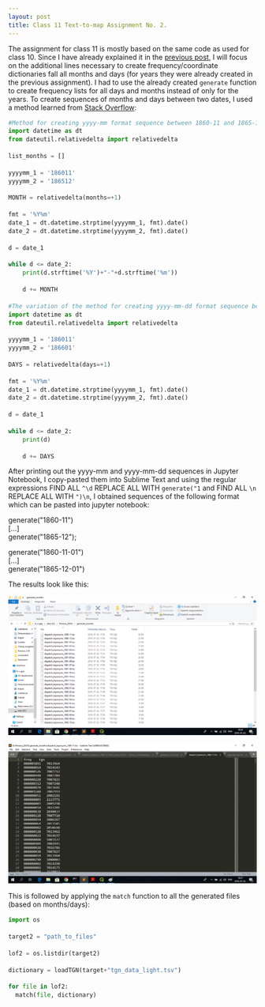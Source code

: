 ```yaml
---
layout: post
title: Class 11 Text-to-map Assignment No. 2.
---
```


The assignment for class 11 is mostly based on the same code as used for class 10. Since I have already explained it in the [previous post](https://sebestyenhompot.github.io/2019-05-30-text_to_map/), I will focus on the additional lines necessary to create frequency/coordinate dictionaries fall all months and days (for years they were already created in the previous assignment).
I had to use the already created `generate` function to create frequency lists for all days and months instead of only for the years.
To create sequences of months and days between two dates, I used a method learned from [Stack Overflow](https://stackoverflow.com/questions/28042298/how-to-generate-a-range-of-yyyymm-values?lq=1):
```python
#Method for creating yyyy-mm format sequence between 1860-11 and 1865-12:
import datetime as dt
from dateutil.relativedelta import relativedelta

list_months = []

yyyymm_1 = '186011'
yyyymm_2 = '186512'

MONTH = relativedelta(months=+1)

fmt = '%Y%m'
date_1 = dt.datetime.strptime(yyyymm_1, fmt).date()
date_2 = dt.datetime.strptime(yyyymm_2, fmt).date()

d = date_1

while d <= date_2:
    print(d.strftime('%Y')+"-"+d.strftime('%m'))
    
    d += MONTH

#The variation of the method for creating yyyy-mm-dd format sequence between 1860-11-01 and 1866-01-01:
import datetime as dt
from dateutil.relativedelta import relativedelta

yyyymm_1 = '186011'
yyyymm_2 = '186601'

DAYS = relativedelta(days=+1)

fmt = '%Y%m'
date_1 = dt.datetime.strptime(yyyymm_1, fmt).date()
date_2 = dt.datetime.strptime(yyyymm_2, fmt).date()

d = date_1

while d <= date_2:
    print(d)

    d += DAYS
```
After printing out the yyyy-mm and yyyy-mm-dd sequences in Jupyter Notebook, I copy-pasted them into Sublime Text and using the regular expressions
FIND ALL `^\d` REPLACE ALL WITH `generate("1` and FIND ALL `\n` REPLACE ALL WITH `")\n`, I obtained sequences of the following format which can be pasted into jupyter notebook:

generate("1860-11")  
[...]  
generate("1865-12");  

generate("1860-11-01")  
[...]  
generate("1865-12-01")  

The results look like this:  

![](/img/generate1.png)  

![](/img/generate2.png)  

This is followed by applying the `match` function to all the generated files (based on months/days):
```python
import os

target2 = "path_to_files"

lof2 = os.listdir(target2)

dictionary = loadTGN(target+"tgn_data_light.tsv")

for file in lof2:
  match(file, dictionary)
```



